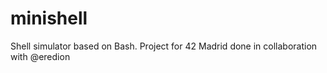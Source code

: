 # minishell
Shell simulator based on Bash. Project for 42 Madrid done in collaboration with @eredion
